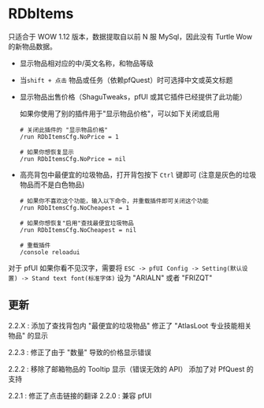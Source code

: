 RDbItems
===========

只适合于 WOW 1.12 版本，数据提取自以前 N 服 MySql，因此没有 Turtle Wow 的新物品数据。

- 显示物品相对应的中/英文名称，和物品等级

- 当`shift + 点击` 物品或任务（依赖pfQuest）时可选择中文或英文标题

- 显示物品出售价格（ShaguTweaks，pfUI 或其它插件已经提供了此功能）

  如果你使用了别的插件用于"显示物品价格"，可以如下关闭或启用

  ```
  # 关闭此插件的 "显示物品价格"
  /run RDbItemsCfg.NoPrice = 1

  # 如果你想恢复显示
  /run RDbItemsCfg.NoPrice = nil
  ```

- 高亮背包中最便宜的垃圾物品，打开背包按下 `Ctrl` 键即可 (注意是灰色的垃圾物品而不是白色物品)

  ```
  # 如果你不喜欢这个功能，输入以下命令，并重载插件即可关闭这个功能
  /run RDbItemsCfg.NoCheapest = 1

  # 如果你想恢复"启用"查找最便宜垃圾物品
  /run RDbItemsCfg.NoCheapest = nil

  # 重载插件
  /console reloadui
  ```

对于 pfUI 如果你看不见汉字，需要将 `ESC -> pfUI Config -> Setting(默认设置) -> Stand text font(标准字体)` 设为 "ARIALN" 或者 "FRIZQT"

## 更新

2.2.X :
  添加了查找背包内 "最便宜的垃圾物品"
  修正了 "AtlasLoot 专业技能相关物品" 的显示

2.2.3 :
  修正了由于 "数量" 导致的价格显示错误

2.2.2 :
  移除了邮箱物品的 Tooltip 显示（错误无效的 API）
  添加了对 PfQuest 的支持

2.2.1 : 修正了点击链接的翻译
2.2.0 : 兼容 pfUI
